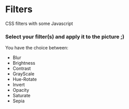 # Filters

CSS filters with some Javascript

### Select your filter(s) and apply it to the picture ;)
You have the choice between:
  - Blur
  - Brightness
  - Contrast
  - GrayScale
  - Hue-Rotate
  - Invert
  - Opacity
  - Saturate
  - Sepia
